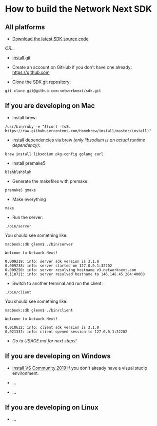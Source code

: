 # How to build the Network Next SDK

## All platforms

* [Download the latest SDK source code](https://github.com/networknext/sdk/archive/master.zip)

_OR..._

* [Install git](https://git-scm.com/)

* Create an account on GitHub if you don't have one already: https://github.com

* Clone the SDK git repository: 
```
git clone git@github.com:networknext/sdk.git
```

## If you are developing on Mac

* Install brew:
```
/usr/bin/ruby -e "$(curl -fsSL https://raw.githubusercontent.com/Homebrew/install/master/install)"
```

* Install dependencies via brew _(only libsodium is an actual runtime dependency)_:
```
brew install libsodium pkg-config golang curl
```

* Install premake5
```
blahblahblah
```

* Generate the makefiles with premake:
```
premake5 gmake
```

* Make everything
```
make
```

* Run the server:
```
./bin/server
```
You should see something like:
```
macbook:sdk glenn$ ./bin/server

Welcome to Network Next!

0.009219: info: server sdk version is 3.1.0
0.009238: info: server started on 127.0.0.1:32202
0.009250: info: server resolving hostname v3.networknext.com
0.110721: info: server resolved hostname to 146.148.45.204:40000
```

* Switch to another terminal and run the client:
```
./bin/client
```
You should see something like:
```
macbook:sdk glenn$ ./bin/client

Welcome to Network Next!

0.010632: info: client sdk version is 3.1.0
0.021332: info: client opened session to 127.0.0.1:32202
```

* _Go to USAGE.md for next steps!_

## If you are developing on Windows

* [Install VS Community 2019](https://visualstudio.microsoft.com/vs/community/) if you don't already have a visual studio environment.

* ...

* ...

## If you are developing on Linux

* ...
